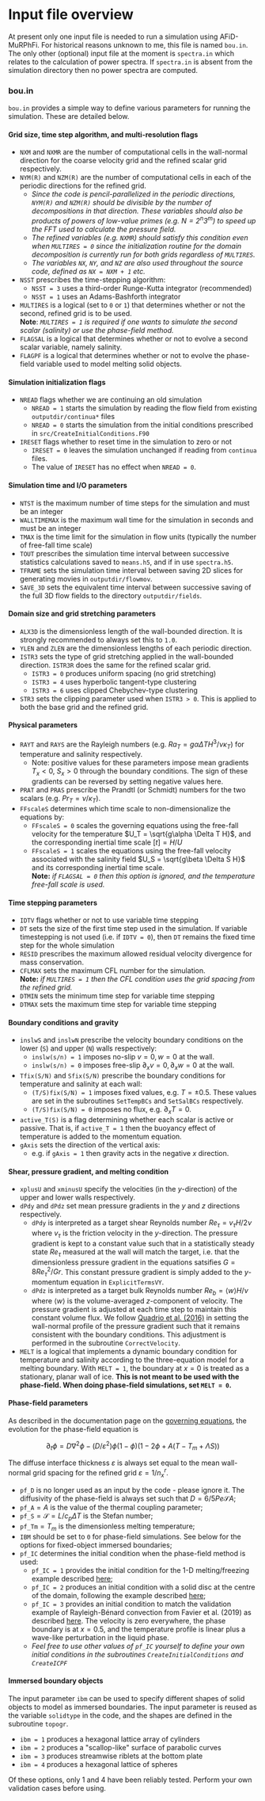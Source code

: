 # Input file overview

At present only one input file is needed to run a simulation using AFiD-MuRPhFi.
For historical reasons unknown to me, this file is named `bou.in`.
The only other (optional) input file at the moment is `spectra.in` which relates to the calculation of power spectra.
If `spectra.in` is absent from the simulation directory then no power spectra are computed.

### bou.in

`bou.in` provides a simple way to define various parameters for running the simulation.
These are detailed below.

#### Grid size, time step algorithm, and multi-resolution flags
- `NXM` and `NXMR` are the number of computational cells in the wall-normal direction for the coarse velocity grid and the refined scalar grid respectively.
- `NYM(R)` and `NZM(R)` are the number of computational cells in each of the periodic directions for the refined grid.
    - *Since the code is pencil-parallelized in the periodic directions, `NYM(R)` and `NZM(R)` should be divisible by the number of decompositions in that direction.
    These variables should also be products of powers of low-value primes (e.g. $N=2^n 3^m$) to speed up the FFT used to calculate the pressure field.*
    - *The refined variables (e.g. `NXMR`) should satisfy this condition even when `MULTIRES = 0` since the initialization routine for the domain decomposition is currently run for both grids regardless of `MULTIRES`.*
    - *The variables `NX`, `NY`, and `NZ` are also used throughout the source code, defined as `NX = NXM + 1` etc.*
- `NSST` prescribes the time-stepping algorithm:
    - `NSST = 3` uses a third-order Runge-Kutta integrator (recommended)
    - `NSST = 1` uses an Adams-Bashforth integrator
- `MULTIRES` is a logical (set to `0` or `1`) that determines whether or not the second, refined grid is to be used.  
**Note**: *`MULTIRES = 1` is required if one wants to simulate the second scalar (salinity) or use the phase-field method.*
- `FLAGSAL` is a logical that determines whether or not to evolve a second scalar variable, namely salinity.
- `FLAGPF` is a logical that determines whether or not to evolve the phase-field variable used to model melting solid objects.

#### Simulation initialization flags
- `NREAD` flags whether we are continuing an old simulation
    - `NREAD = 1` starts the simulation by reading the flow field from existing `outputdir/continua*` files
    - `NREAD = 0` starts the simulation from the initial conditions prescribed in `src/CreateInitialConditions.F90`
- `IRESET` flags whether to reset time in the simulation to zero or not
    - `IRESET = 0` leaves the simulation unchanged if reading from `continua` files. 
    - The value of `IRESET` has no effect when `NREAD = 0`.

#### Simulation time and I/O parameters
- `NTST` is the maximum number of time steps for the simulation and must be an integer
- `WALLTIMEMAX` is the maximum wall time for the simulation in seconds and must be an integer
- `TMAX` is the time limit for the simulation in flow units (typically the number of free-fall time scale)
- `TOUT` prescribes the simulation time interval between successive statistics calculations saved to `means.h5`, and if in use `spectra.h5`.
- `TFRAME` sets the simulation time interval between saving 2D slices for generating movies in `outputdir/flowmov`.
- `SAVE_3D` sets the equivalent time interval between successive saving of the full 3D flow fields to the directory `outputdir/fields`.

#### Domain size and grid stretching parameters
- `ALX3D` is the dimensionless length of the wall-bounded direction. It is strongly recommended to always set this to `1.0`.
- `YLEN` and `ZLEN` are the dimensionless lengths of each periodic direction.
- `ISTR3` sets the type of grid stretching applied in the wall-bounded direction. `ISTR3R` does the same for the refined scalar grid.
    - `ISTR3 = 0` produces uniform spacing (no grid stretching)
    - `ISTR3 = 4` uses hyperbolic tangent-type clustering
    - `ISTR3 = 6` uses clipped Chebychev-type clustering
- `STR3` sets the clipping parameter used when `ISTR3 > 0`. This is applied to both the base grid and the refined grid.

#### Physical parameters
- `RAYT` and `RAYS` are the Rayleigh numbers (e.g. $Ra_T = g\alpha \Delta T H^3 /\nu \kappa_T$) for temperature and salinity respectively.
    - Note: positive values for these parameters impose mean gradients $T_x < 0, \ S_x > 0$ through the boundary conditions. The sign of these gradients can be reversed by setting negative values here.
- `PRAT` and `PRAS` prescribe the Prandtl (or Schmidt) numbers for the two scalars (e.g. $Pr_T = \nu/\kappa_T$).
- `FFscaleS` determines which time scale to non-dimensionalize the equations by:
    - `FFscaleS = 0` scales the governing equations using the free-fall velocity for the temperature $U_T = \sqrt{g\alpha \Delta T H}$, and the corresponding inertial time scale $[t] = H/U$
    - `FFscaleS = 1` scales the equations using the free-fall velocity associated with the salinity field $U_S = \sqrt{g\beta \Delta S H}$ and its corresponding inertial time scale.  
    **Note:** *if `FLAGSAL = 0` then this option is ignored, and the temperature free-fall scale is used.*

#### Time stepping parameters
- `IDTV` flags whether or not to use variable time stepping
- `DT` sets the size of the first time step used in the simulation. If variable timestepping is not used (i.e. if `IDTV = 0`), then `DT` remains the fixed time step for the whole simulation
- `RESID` prescribes the maximum allowed residual velocity divergence for mass conservation.
- `CFLMAX` sets the maximum CFL number for the simulation.  
**Note:** *if `MULTIRES = 1` then the CFL condition uses the grid spacing from the refined grid.*
- `DTMIN` sets the minimum time step for variable time stepping
- `DTMAX` sets the maximum time step for variable time stepping

#### Boundary conditions and gravity
- `inslwS` and `inslwN` prescribe the velocity boundary conditions on the lower (`S`) and upper (`N`) walls respectively:
    - `inslw(s/n) = 1` imposes no-slip $v = 0, w = 0$ at the wall.
    - `inslw(s/n) = 0` imposes free-slip $\partial_x v = 0, \partial_x w = 0$ at the wall.
- `Tfix(S/N)` and `Sfix(S/N)` prescribe the boundary conditions for temperature and salinity at each wall:
    - `(T/S)fix(S/N) = 1` imposes fixed values, e.g. $T = \pm 0.5$. These values are set in the subroutines `SetTempBCs` and `SetSalBCs` respectively.
    - `(T/S)fix(S/N) = 0` imposes no flux, e.g. $\partial_x T = 0$.
- `active_T(S)` is a flag determining whether each scalar is active or passive. That is, if `active_T = 1` then the buoyancy effect of temperature is added to the momentum equation.
- `gAxis` sets the direction of the vertical axis:
    - e.g. if `gAxis = 1` then gravity acts in the negative $x$ direction.

#### Shear, pressure gradient, and melting condition
- `xplusU` and `xminusU` specify the velocities (in the $y$-direction) of the upper and lower walls respectively.
- `dPdy` and `dPdz` set mean pressure gradients in the $y$ and $z$ directions respectively.
    - `dPdy` is interpreted as a target shear Reynolds number $Re_\tau = v_\tau H/2\nu$ where $v_\tau$ is the friction velocity in the $y$-direction. The pressure gradient is kept to a constant value such that in a statistically steady state $Re_\tau$ measured at the wall will match the target, i.e. that the dimensionless pressure gradient in the equations satsifies $G=8 Re_\tau^2/Gr$. This constant pressure gradient is simply added to the $y$-momentum equation in `ExplicitTermsVY`.
    - `dPdz` is interpreted as a target bulk Reynolds number $Re_b=\langle w \rangle H/\nu$ where $\langle w\rangle$ is the volume-averaged $z$-component of velocity. The pressure gradient is adjusted at each time step to maintain this constant volume flux. We follow [Quadrio et al. (2016)](https://doi.org/10.1016/j.euromechflu.2015.09.005) in setting the wall-normal profile of the pressure gradient such that it remains consistent with the boundary conditions. This adjustment is performed in the subroutine `CorrectVelocity`.
- `MELT` is a logical that implements a dynamic boundary condition for temperature and salinity according to the three-equation model for a melting boundary. With `MELT = 1`, the boundary at $x=0$ is treated as a stationary, planar wall of ice. **This is not meant to be used with the phase-field. When doing phase-field simulations, set `MELT = 0`.**

#### Phase-field parameters
As described in the documentation page on the [governing equations](equations.md#double-diffusive-melting), the evolution for the phase-field equation is

$$
\partial_t \phi = D\nabla^2 \phi - (D/\varepsilon^2) \phi (1-\phi)(1-2\phi+A(T-T_m + \Lambda S))
$$

The diffuse interface thickness $\varepsilon$ is always set equal to the mean wall-normal grid spacing for the refined grid $\varepsilon = 1/n_x^r$.

- `pf_D` is no longer used as an input by the code - please ignore it. The diffusivity of the phase-field is always set such that $D=6/5 Pe \mathcal{S} A$;
- `pf_A`$=A$ is the value of the thermal coupling parameter;
- `pf_S`$=\mathcal{S}=L/c_p\Delta T$ is the Stefan number;
- `pf_Tm`$=T_m$ is the dimensionless melting temperature;
- `IBM` should be set to `0` for phase-field simulations. See below for the options for fixed-object immersed boundaries;
- `pf_IC` determines the initial condition when the phase-field method is used:
    - `pf_IC = 1` provides the initial condition for the 1-D melting/freezing example described [here](examples/stefan.md#1-d-solidification-from-a-cooled-boundary);
    - `pf_IC = 2` produces an initial condition with a solid disc at the centre of the domain, following the example described [here](examples/stefan.md#axisymmetric-melting-of-a-solid-disc-in-2-d);
    - `pf_IC = 3` provides an initial condition to match the validation example of Rayleigh-Bénard convection from Favier et al. (2019) as described [here](examples/coupled_flows.md#2-d-rayleigh-benard-with-a-melting-boundary). The velocity is zero everywhere, the phase boundary is at $x=0.5$, and the temperature profile is linear plus a wave-like perturbation in the liquid phase.
    - *Feel free to use other values of `pf_IC` yourself to define your own initial conditions in the subroutines `CreateInitialConditions` and `CreateICPF`*

#### Immersed boundary objects
The input parameter `ibm` can be used to specify different shapes of solid objects to model as immersed boundaries. The input parameter is reused as the variable `solidtype` in the code, and the shapes are defined in the subroutine `topogr`.

- `ibm = 1` produces a hexagonal lattice array of cylinders
- `ibm = 2` produces a "scallop-like" surface of parabolic curves
- `ibm = 3` produces streamwise riblets at the bottom plate
- `ibm = 4` produces a hexagonal lattice of spheres

Of these options, only 1 and 4 have been reliably tested.
Perform your own validation cases before using.
